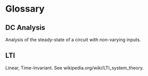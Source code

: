 # Glossary

## DC Analysis

Analysis of the steady-state of a circuit with non-varying inputs.

## LTI

Linear, Time-Invariant. See wikipedia.org/wiki/LTI_system_theory.